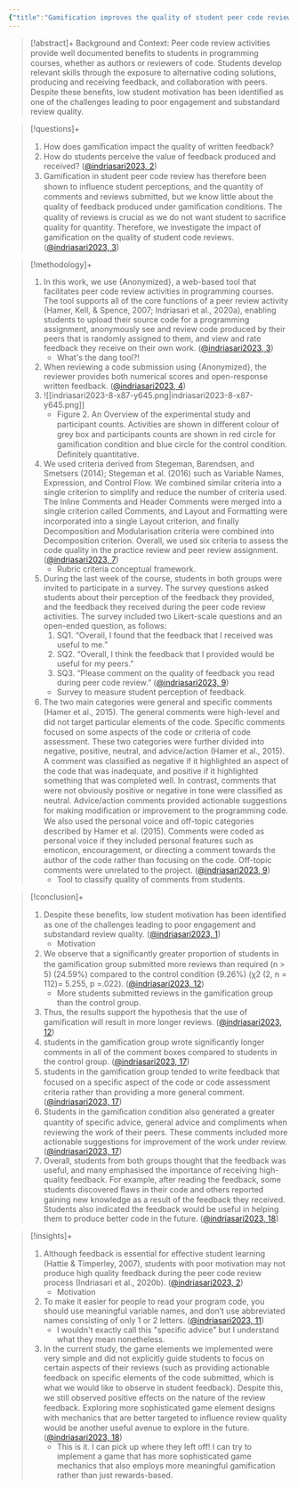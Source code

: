 ```yaml
---
{"title":"Gamification improves the quality of student peer code review","authors":["[[Theresia Devi Indriasari]]","[[Paul Denny]]","[[Danielle Lottridge]]","[[Andrew Luxton-Reilly]]"],"date":"2023-07-03","processed":true,"tags":["gamification","computer-science","peer-feedback","motivation"],"dg-publish":true,"created":"2024-08-30","modified":"2024-09-13","permalink":"/20-literature-notes/indriasari2023/","dgPassFrontmatter":true,"updated":"2024-09-13"}
---
```



> [!abstract]+
> Background and Context: Peer code review activities provide well documented beneﬁts to students in programming courses, whether as authors or reviewers of code. Students develop relevant skills through the exposure to alternative coding solutions, producing and receiving feedback, and collaboration with peers. Despite these beneﬁts, low student motivation has been identiﬁed as one of the challenges leading to poor engagement and substandard review quality.

> [!questions]+
>
> 1. How does gamiﬁcation impact the quality of written feedback?
> 2. How do students perceive the value of feedback produced and received? ([@indriasari2023, 2](zotero://open-pdf/library/items/ECULZ55X?page=3&annotation=VQA7HJ6P))
> 3. Gamiﬁcation in student peer code review has therefore been shown to inﬂuence student perceptions, and the quantity of comments and reviews submitted, but we know little about the quality of feedback produced under gamiﬁcation conditions. The quality of reviews is crucial as we do not want student to sacriﬁce quality for quantity. Therefore, we investigate the impact of gamiﬁcation on the quality of student code reviews. ([@indriasari2023, 3](zotero://open-pdf/library/items/ECULZ55X?page=4&annotation=GNYPA8EZ))

> [!methodology]+
>
> 1. In this work, we use {Anonymized}, a web-based tool that facilitates peer code review activities in programming courses. The tool supports all of the core functions of a peer review activity (Hamer, Kell, &amp; Spence, 2007; Indriasari et al., 2020a), enabling students to upload their source code for a programming assignment, anonymously see and review code produced by their peers that is randomly assigned to them, and view and rate feedback they receive on their own work. ([@indriasari2023, 3](zotero://open-pdf/library/items/ECULZ55X?page=4&annotation=E3ZL6U66))
>     - What's the dang tool?!
> 2. When reviewing a code submission using {Anonymized}, the reviewer provides both numerical scores and open-response written feedback. ([@indriasari2023, 4](zotero://open-pdf/library/items/ECULZ55X?page=5&annotation=EICI5P3W))
> 3. ![[indriasari2023-8-x87-y645.png\|indriasari2023-8-x87-y645.png]]
>     - Figure 2. An Overview of the experimental study and participant counts. Activities are shown in diﬀerent colour of grey box and participants counts are shown in red circle for gamiﬁcation condition and blue circle for the control condition.
> Definitely quantitative.
> 4. We used criteria derived from Stegeman, Barendsen, and Smetsers (2014); Stegeman et al. (2016) such as Variable Names, Expression, and Control Flow. We combined similar criteria into a single criterion to simplify and reduce the number of criteria used. The Inline Comments and Header Comments were merged into a single criterion called Comments, and Layout and Formatting were incorporated into a single Layout criterion, and ﬁnally Decomposition and Modularisation criteria were combined into Decomposition criterion. Overall, we used six criteria to assess the code quality in the practice review and peer review assignment. ([@indriasari2023, 7](zotero://open-pdf/library/items/ECULZ55X?page=8&annotation=2RCKV8RD))
>     - Rubric criteria conceptual framework.
> 5. During the last week of the course, students in both groups were invited to participate in a survey. The survey questions asked students about their perception of the feedback they provided, and the feedback they received during the peer code review activities. The survey included two Likert-scale questions and an open-ended question, as follows:
>     1. SQ1. “Overall, I found that the feedback that I received was useful to me.”
>     2. SQ2. “Overall, I think the feedback that I provided would be useful for my peers.”
>     3. SQ3. “Please comment on the quality of feedback you read during peer code review.” ([@indriasari2023, 9](zotero://open-pdf/library/items/ECULZ55X?page=10&annotation=NXVU4XDP))
>     - Survey to measure student perception of feedback.
> 6. The two main categories were general and speciﬁc comments (Hamer et al., 2015). The general comments were high-level and did not target particular elements of the code. Speciﬁc comments focused on some aspects of the code or criteria of code assessment. These two categories were further divided into negative, positive, neutral, and advice/action (Hamer et al., 2015). A comment was classiﬁed as negative if it highlighted an aspect of the code that was inadequate, and positive if it highlighted something that was completed well. In contrast, comments that were not obviously positive or negative in tone were classiﬁed as neutral. Advice/action comments provided actionable suggestions for making modiﬁcation or improvement to the programming code. We also used the personal voice and oﬀ-topic categories described by Hamer et al. (2015). Comments were coded as personal voice if they included personal features such as emoticon, encouragement, or directing a comment towards the author of the code rather than focusing on the code. Oﬀ-topic comments were unrelated to the project. ([@indriasari2023, 9](zotero://open-pdf/library/items/ECULZ55X?page=10&annotation=73LUF9CP))
>     - Tool to classify quality of comments from students.

> [!conclusion]+
>
> 1. Despite these beneﬁts, low student motivation has been identiﬁed as one of the challenges leading to poor engagement and substandard review quality. ([@indriasari2023, 1](zotero://open-pdf/library/items/ECULZ55X?page=2&annotation=MV4VX3G9))
>     - Motivation
> 2. We observe that a signiﬁcantly greater proportion of students in the gamiﬁcation group submitted more reviews than required (n &gt; 5) (24.59%) compared to the control condition (9.26%) (χ2 (2, n = 112)= 5.255, p =.022). ([@indriasari2023, 12](zotero://open-pdf/library/items/ECULZ55X?page=13&annotation=TDTD9XYV))
>     - More students submitted reviews in the gamification group than the control group.
> 3. Thus, the results support the hypothesis that the use of gamiﬁcation will result in more longer reviews. ([@indriasari2023, 12](zotero://open-pdf/library/items/ECULZ55X?page=13&annotation=53ZXNJXU))
> 4. students in the gamiﬁcation group wrote signiﬁcantly longer comments in all of the comment boxes compared to students in the control group. ([@indriasari2023, 17](zotero://open-pdf/library/items/ECULZ55X?page=18&annotation=TJY56E6E))
> 5. students in the gamiﬁcation group tended to write feedback that focused on a speciﬁc aspect of the code or code assessment criteria rather than providing a more general comment. ([@indriasari2023, 17](zotero://open-pdf/library/items/ECULZ55X?page=18&annotation=6BCZVYYW))
> 6. Students in the gamiﬁcation condition also generated a greater quantity of speciﬁc advice, general advice and compliments when reviewing the work of their peers. These comments included more actionable suggestions for improvement of the work under review. ([@indriasari2023, 17](zotero://open-pdf/library/items/ECULZ55X?page=18&annotation=2KGUZZJU))
> 7. Overall, students from both groups thought that the feedback was useful, and many emphasised the importance of receiving high-quality feedback. For example, after reading the feedback, some students discovered ﬂaws in their code and others reported gaining new knowledge as a result of the feedback they received. Students also indicated the feedback would be useful in helping them to produce better code in the future. ([@indriasari2023, 18](zotero://open-pdf/library/items/ECULZ55X?page=19&annotation=QM54IDIJ))

> [!insights]+
>
> 1. Although feedback is essential for eﬀective student learning (Hattie &amp; Timperley, 2007), students with poor motivation may not produce high quality feedback during the peer code review process (Indriasari et al., 2020b). ([@indriasari2023, 2](zotero://open-pdf/library/items/ECULZ55X?page=3&annotation=7T7SGMZE))
>     - Motivation
> 2. To make it easier for people to read your program code, you should use meaningful variable names, and don’t use abbreviated names consisting of only 1 or 2 letters. ([@indriasari2023, 11](zotero://open-pdf/library/items/ECULZ55X?page=12&annotation=FA8SSQ74))
>     - I wouldn't exactly call this "specific advice" but I understand what they mean nonetheless.
> 3. In the current study, the game elements we implemented were very simple and did not explicitly guide students to focus on certain aspects of their reviews (such as providing actionable feedback on speciﬁc elements of the code submitted, which is what we would like to observe in student feedback). Despite this, we still observed positive eﬀects on the nature of the review feedback. Exploring more sophisticated game element designs with mechanics that are better targeted to inﬂuence review quality would be another useful avenue to explore in the future. ([@indriasari2023, 18](zotero://open-pdf/library/items/ECULZ55X?page=19&annotation=BST8NGXF))
>     - This is it. I can pick up where they left off! I can try to implement a game that has more sophisticated game mechanics that also employs more meaningful gamification rather than just rewards-based.
